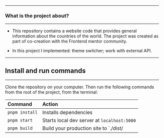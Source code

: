 ----
### What is the project about?
---
- This repository contains a website code that provides general information about the countries of the world. The project was created as part of co-creation with the Frontend mentor community.

- In this project I implemented: theme switcher; work with external API.

---
## Install and run commands
----

Clone the repository on your computer. Then run the following commands from the root of the project, from the terminal:

| Command                | Action                                             |
| :--------------------- | :------------------------------------------------- |
| `pnpm install`          | Installs dependencies                              |
| `pnpm start`          | Starts local dev server at `localhost:5000`        |
| `pnpm build`        | Build your production site to `./dist/   